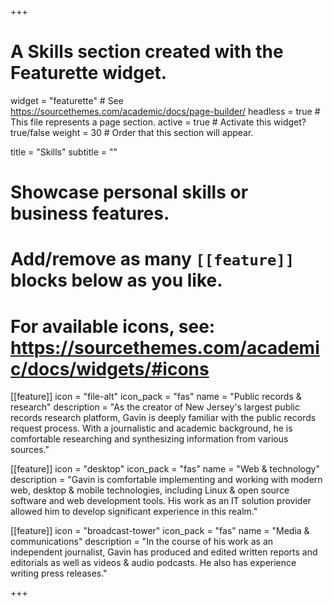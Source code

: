 +++
# A Skills section created with the Featurette widget.
widget = "featurette"  # See https://sourcethemes.com/academic/docs/page-builder/
headless = true  # This file represents a page section.
active = true  # Activate this widget? true/false
weight = 30  # Order that this section will appear.

title = "Skills"
subtitle = ""

# Showcase personal skills or business features.
# 
# Add/remove as many `[[feature]]` blocks below as you like.
# 
# For available icons, see: https://sourcethemes.com/academic/docs/widgets/#icons

[[feature]]
  icon = "file-alt"
  icon_pack = "fas"
  name = "Public records & research"
  description = "As the creator of New Jersey's largest public records research platform, Gavin is deeply familiar with the public records request process. With a journalistic and academic background, he is comfortable researching and synthesizing information from various sources."
  
[[feature]]
  icon = "desktop"
  icon_pack = "fas"
  name = "Web & technology"
  description = "Gavin is comfortable implementing and working with modern web, desktop & mobile technologies, including Linux & open source software and web development tools. His work as an IT solution provider allowed him to develop significant experience in this realm."  
  
[[feature]]
  icon = "broadcast-tower"
  icon_pack = "fas"
  name = "Media & communications"
  description = "In the course of his work as an independent journalist, Gavin has produced and edited written reports and editorials as well as videos & audio podcasts. He also has experience writing press releases."

+++
